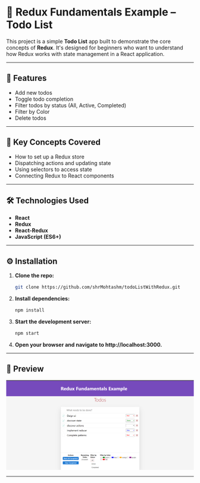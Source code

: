# 📝 Redux Fundamentals Example – Todo List

This project is a simple **Todo List** app built to demonstrate the core concepts of **Redux**. It's designed for beginners who want to understand how Redux works with state management in a React application.

---

## 🚀 Features

- Add new todos
- Toggle todo completion
- Filter todos by status (All, Active, Completed)
- Filter by Color
- Delete todos

---

## 📌 Key Concepts Covered

- How to set up a Redux store
- Dispatching actions and updating state
- Using selectors to access state
- Connecting Redux to React components

---

## 🛠 Technologies Used

- **React**
- **Redux**
- **React-Redux**
- **JavaScript (ES6+)**

---

## ⚙️ Installation

1. **Clone the repo:**

   ```bash
   git clone https://github.com/shrMohtashm/todoListWithRedux.git
   ```

2. **Install dependencies:**

   ```bash
   npm install
   ```

3. **Start the development server:**

   ```bash
   npm start
   ```

4. **Open your browser and navigate to http://localhost:3000.**

---

## 📸 Preview

![Todo List Screenshot](images/todolist.png)

---
